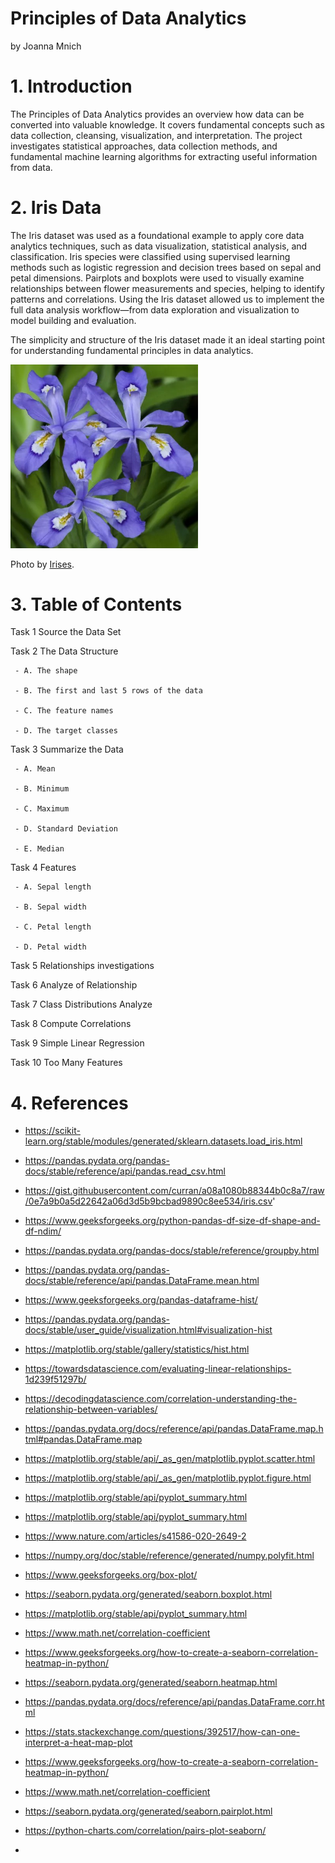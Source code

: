 # Principles of Data Analytics

by Joanna Mnich

# 1. Introduction

The Principles of Data Analytics provides an overview how data can be converted into valuable knowledge. 
It covers fundamental concepts such as data collection, cleansing, visualization, and interpretation.
The project investigates statistical approaches, data collection methods, and fundamental machine learning algorithms for extracting useful information from data. 


# 2. Iris Data

The Iris dataset was used as a foundational example to apply core data analytics techniques, such as data visualization, statistical analysis, and classification.
Iris species were classified using supervised learning methods such as logistic regression and decision trees based on sepal and petal dimensions.
Pairplots and boxplots were used to visually examine relationships between flower measurements and species, helping to identify patterns and correlations.
Using the Iris dataset allowed us to implement the full data analysis workflow—from data exploration and visualization to model building and evaluation.

The simplicity and structure of the Iris dataset made it an ideal starting point for understanding fundamental principles in data analytics.

<img src="images/iris2.png" alt="Iris flower" width="300"/>

Photo by <a href="https://www.thespruce.com/irises-for-flower-garden-1315808/" rel="nofollow">Irises</a>.</p> 

# 3. Table of Contents

Task 1  Source the Data Set

Task 2  The Data Structure

     - A. The shape
     
     - B. The first and last 5 rows of the data
     
     - C. The feature names
     
     - D. The target classes
     
Task 3  Summarize the Data

     - A. Mean
     
     - B. Minimum
     
     - C. Maximum
     
     - D. Standard Deviation
     
     - E. Median
     
Task 4  Features

     - A. Sepal length
     
     - B. Sepal width
     
     - C. Petal length
     
     - D. Petal width
     
Task 5  Relationships investigations

Task 6  Analyze of Relationship

Task 7  Class Distributions Analyze

Task 8  Compute Correlations

Task 9  Simple Linear Regression

Task 10 Too Many Features


# 4. References

- https://scikit-learn.org/stable/modules/generated/sklearn.datasets.load_iris.html
- https://pandas.pydata.org/pandas-docs/stable/reference/api/pandas.read_csv.html
- https://gist.githubusercontent.com/curran/a08a1080b88344b0c8a7/raw/0e7a9b0a5d22642a06d3d5b9bcbad9890c8ee534/iris.csv'
- https://www.geeksforgeeks.org/python-pandas-df-size-df-shape-and-df-ndim/
- https://pandas.pydata.org/pandas-docs/stable/reference/groupby.html
- https://pandas.pydata.org/pandas-docs/stable/reference/api/pandas.DataFrame.mean.html
- https://www.geeksforgeeks.org/pandas-dataframe-hist/
- https://pandas.pydata.org/pandas-docs/stable/user_guide/visualization.html#visualization-hist
- https://matplotlib.org/stable/gallery/statistics/hist.html
- https://towardsdatascience.com/evaluating-linear-relationships-1d239f51297b/
- https://decodingdatascience.com/correlation-understanding-the-relationship-between-variables/
- https://pandas.pydata.org/docs/reference/api/pandas.DataFrame.map.html#pandas.DataFrame.map
- https://matplotlib.org/stable/api/_as_gen/matplotlib.pyplot.scatter.html
- https://matplotlib.org/stable/api/_as_gen/matplotlib.pyplot.figure.html
- https://matplotlib.org/stable/api/pyplot_summary.html
- https://matplotlib.org/stable/api/pyplot_summary.html
- https://www.nature.com/articles/s41586-020-2649-2
- https://numpy.org/doc/stable/reference/generated/numpy.polyfit.html
- https://www.geeksforgeeks.org/box-plot/
- https://seaborn.pydata.org/generated/seaborn.boxplot.html
- https://matplotlib.org/stable/api/pyplot_summary.html
- https://www.math.net/correlation-coefficient
- https://www.geeksforgeeks.org/how-to-create-a-seaborn-correlation-heatmap-in-python/
- https://seaborn.pydata.org/generated/seaborn.heatmap.html
- https://pandas.pydata.org/docs/reference/api/pandas.DataFrame.corr.html

- https://stats.stackexchange.com/questions/392517/how-can-one-interpret-a-heat-map-plot
- https://www.geeksforgeeks.org/how-to-create-a-seaborn-correlation-heatmap-in-python/
- https://www.math.net/correlation-coefficient
- https://seaborn.pydata.org/generated/seaborn.pairplot.html
- https://python-charts.com/correlation/pairs-plot-seaborn/
- 
